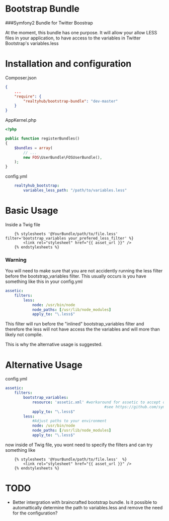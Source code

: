 # Bootstrap Bundle
###Symfony2 Bundle for Twitter Boostrap

At the moment, this bundle has one purpose. It will allow your allow LESS files in your
application, to have access to the variables in Twitter Bootstrap's variables.less

# Installation and configuration

Composer.json

``` json
{
    ...
    "require": {
        "realtyhub/bootstrap-bundle": "dev-master"
    }
}
```

AppKernel.php

``` php
<?php

public function registerBundles()
{
    $bundles = array(
        // ...
        new FOS\UserBundle\FOSUserBundle(),
    );
}
```


config.yml

``` yml
    realtyhub_bootstrap:
        variables_less_path: "/path/to/variables.less"

```



# Basic Usage

Inside a Twig file

```
    {% stylesheets '@YourBundle/path/to/file.less' filter='bootstrap_variables your_prefered_less_filter' %}
        <link rel="stylesheet" href="{{ asset_url }}" />
    {% endstylesheets %}
```


### Warning

You will need to make sure that you are not accidently running the less filter before the bootstrap_variables filter.
This usually occurs is you have something like this in your config.yml

``` yml
assetic:
    filters:
        less:
            node: /usr/bin/node
            node_paths: [/usr/lib/node_modules]
            apply_to: "\.less$"
```
This filter will run before the "inlined" bootstrap_variables filter and therefore the less will not have access the the 
variables and will more than likely not complie.

This is why the alternative usage is suggested.

# Alternative Usage

config.yml

``` yml
assetic:
    filters:
        bootstrap_variables:
            resource: 'assetic.xml' #workaround for assetic to accept our filter.
                                            #see https://github.com/symfony/AsseticBundle/issues/50
            apply_to: "\.less$"
        less:
            #Adjust paths to your environment
            node: /usr/bin/node
            node_paths: [/usr/lib/node_modules]
            apply_to: "\.less$"
```

now inside of Twig file, you wont need to specify the filters and can try something like

```
    {% stylesheets '@YourBundle/path/to/file.less'  %}
        <link rel="stylesheet" href="{{ asset_url }}" />
    {% endstylesheets %}
```

# TODO

* Better intergration with braincrafted bootstrap bundle. Is it possible to automattically determine
the path to variables.less and remove the need for the configuration?
